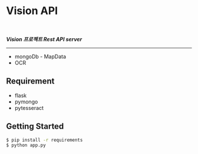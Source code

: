 # Vision API

<br>

***Vision 프로젝트 Rest API server***

---------------------------------
* mongoDb - MapData
* OCR


## Requirement
* flask
* pymongo
* pytesseract


## Getting Started

```bash
$ pip install -r requirements
$ python app.py
```
